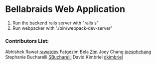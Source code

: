 # Bellabraids Web Application
1. Run the backend rails server with "rails s"
2. Run webpacker with './bin/webpack-dev-server"

### Contributors List:


Abhishek Rawat [rawatdev](https://github.com/rawatdev)
Fatgezim Bela [Zim](https://github.com/Fatgezimb)
Joey Chang [joesphchang](https://github.com/joesphchang)
Stephanie Bucharelli [SBucharelli](https://github.com/SBucharelli)
David Kimbriel [dkimbriel](https://github.com/dkimbriel)